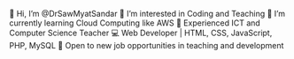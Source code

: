 👋 Hi, I’m @DrSawMyatSandar
👀 I’m interested in Coding and Teaching
🌱 I’m currently learning Cloud Computing like AWS
🌟 Experienced ICT and Computer Science Teacher
💻 Web Developer | HTML, CSS, JavaScript, PHP, MySQL
🎯 Open to new job opportunities in teaching and development
